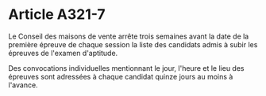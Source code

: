 # Article A321-7

<p>Le        Conseil des maisons de vente arrête trois semaines avant la date de la première épreuve de chaque session la liste des candidats admis à subir les épreuves de l'examen d'aptitude. </p><p>Des convocations individuelles mentionnant le jour, l'heure et le lieu des épreuves sont adressées à chaque candidat quinze jours au moins à l'avance.<br/></p>